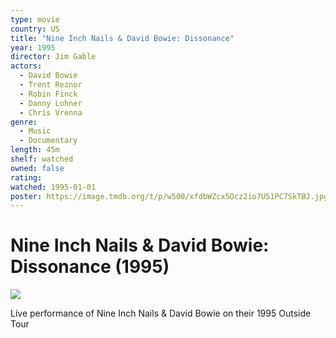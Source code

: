 ```yaml
---
type: movie
country: US
title: "Nine Inch Nails & David Bowie: Dissonance"
year: 1995
director: Jim Gable
actors:
  - David Bowie
  - Trent Reznor
  - Robin Finck
  - Danny Lohner
  - Chris Vrenna
genre:
  - Music
  - Documentary
length: 45m
shelf: watched
owned: false
rating:
watched: 1995-01-01
poster: https://image.tmdb.org/t/p/w500/xfdbWZcx5Ocz2io7U51PC7SkTBJ.jpg
---
```


# Nine Inch Nails & David Bowie: Dissonance (1995)

![](https://image.tmdb.org/t/p/w500/xfdbWZcx5Ocz2io7U51PC7SkTBJ.jpg)

Live performance of Nine Inch Nails & David Bowie on their 1995 Outside Tour